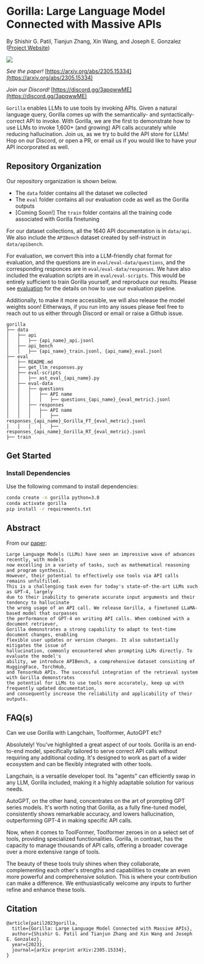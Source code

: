 # Gorilla: Large Language Model Connected with Massive APIs
By Shishir G. Patil, Tianjun Zhang, Xin Wang, and Joseph E. Gonzalez  ([Project Website](https://shishirpatil.github.io/gorilla/))

![](https://github.com/ShishirPatil/gorilla/blob/gh-pages/assets/img/logo.png)

_See the paper!_ [https://arxiv.org/abs/2305.15334](https://arxiv.org/abs/2305.15334)

_Join our Discord!_ [https://discord.gg/3apqwwME](https://discord.gg/3apqwwME) 

`Gorilla` enables LLMs to use tools by invoking APIs. Given a natural language query, Gorilla comes up with the semantically- and syntactically- correct API to invoke. With Gorilla, we are the first to demonstrate how to use LLMs to invoke 1,600+ (and growing) API calls accurately while reducing hallucination. Join us, as we try to build the API store for LLMs! Hop on our Discord, or open a PR, or email us if you would like to have your API incorporated as well.

## Repository Organization

Our repository organization is shown below. 

  - The `data` folder contains all the dataset we collected
  - The `eval` folder contains all our evaluation code as well as the Gorilla outputs
  - [Coming Soon!] The `train` folder contains all the training code associated with Gorilla finetuning

For our dataset collections, all the 1640 API documentation is in `data/api`. We also include the `APIBench` dataset created by self-instruct in `data/apibench`. 

For evaluation, we convert this into a LLM-friendly chat format for evaluation, and the questions are in `eval/eval-data/questions`, and the corresponding responces are in `eval/eval-data/responses`.  We have also included the evaluation scripts are in `eval/eval-scripts`. This would be entirely sufficient to train Gorilla yourself, and reproduce our results. Please see [evaluation](https://github.com/ShishirPatil/gorilla/tree/main/eval) for the details on how to use our evaluation pipeline.

Additionally, to make it more accessible, we will also release the model weights soon! Eitherways, if you run into any issues please feel free to reach out to us either through Discord or email or raise a Github issue.

```
gorilla
├── data
│   ├── api
│   │   ├── {api_name}_api.jsonl
│   ├── api_bench
│   │   ├── {api_name}_train.jsonl, {api_name}_eval.jsonl
├── eval
│   ├── README.md
│   ├── get_llm_responses.py
│   ├── eval-scripts
│   │   ├── ast_eval_{api_name}.py
│   ├── eval-data
│   │   ├── questions
│   │   │   ├── API name
│   │   │   │   ├── questions_{api_name}_{eval_metric}.jsonl
│   │   ├── responses
│   │   │   ├── API name
│   │   │   │   ├── responses_{api_name}_Gorilla_FT_{eval_metric}.jsonl
│   │   │   │   ├── responses_{api_name}_Gorilla_RT_{eval_metric}.jsonl
├── train
```

## Get Started 

### Install Dependencies

Use the following command to install dependencies: 

```bash
conda create -n gorilla python=3.8
conda activate gorilla
pip install -r requirements.txt
```

## Abstract

From our [paper](https://arxiv.org/abs/2305.15334):

```text
Large Language Models (LLMs) have seen an impressive wave of advances recently, with models 
now excelling in a variety of tasks, such as mathematical reasoning and program synthesis. 
However, their potential to effectively use tools via API calls remains unfulfilled. 
This is a challenging task even for today's state-of-the-art LLMs such as GPT-4, largely 
due to their inability to generate accurate input arguments and their tendency to hallucinate 
the wrong usage of an API call. We release Gorilla, a finetuned LLaMA-based model that surpasses 
the performance of GPT-4 on writing API calls. When combined with a document retriever, 
Gorilla demonstrates a strong capability to adapt to test-time document changes, enabling 
flexible user updates or version changes. It also substantially mitigates the issue of 
hallucination, commonly encountered when prompting LLMs directly. To evaluate the model's 
ability, we introduce APIBench, a comprehensive dataset consisting of HuggingFace, TorchHub, 
and TensorHub APIs. The successful integration of the retrieval system with Gorilla demonstrates 
the potential for LLMs to use tools more accurately, keep up with frequently updated documentation, 
and consequently increase the reliability and applicability of their outputs. 
```

## FAQ(s)

Can we use Gorilla with Langchain, Toolformer, AutoGPT etc?

Absolutely! You've highlighted a great aspect of our tools. Gorilla is  an  end-to-end model, specifically tailored to serve correct API calls without requiring any additional coding. It's designed to work as part of a wider ecosystem and can be flexibly integrated with other tools.

Langchain, is a versatile developer tool. Its "agents" can efficiently swap in any LLM, Gorilla included, making it a highly adaptable solution for various needs.

AutoGPT, on the other hand, concentrates on the art of prompting GPT series models. It's worth noting that Gorilla, as a fully fine-tuned model, consistently shows remarkable accuracy, and lowers hallucination, outperforming GPT-4 in making specific API calls.

Now, when it comes to ToolFormer, Toolformer zeroes in on a select set of tools, providing specialized functionalities. Gorilla, in contrast, has the capacity to manage thousands of API calls, offering a broader coverage over a more extensive range of tools.

The beauty of these tools truly shines when they collaborate, complementing each other's strengths and capabilities to create an even more powerful and comprehensive solution. This is where your contribution can make a difference. We enthusiastically welcome any inputs to further refine and enhance these tools. 

## Citation
```text
@article{patil2023gorilla,
  title={Gorilla: Large Language Model Connected with Massive APIs},
  author={Shishir G. Patil and Tianjun Zhang and Xin Wang and Joseph E. Gonzalez},
  year={2023},
  journal={arXiv preprint arXiv:2305.15334},
} 
```




